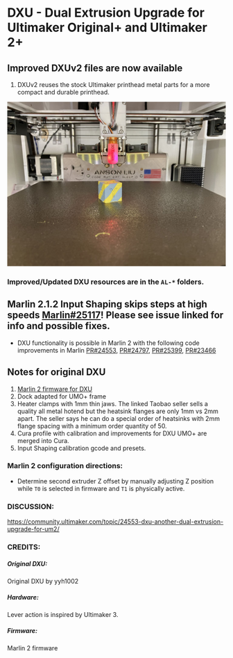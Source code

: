 # DXU - Dual Extrusion Upgrade for Ultimaker Original+ and Ultimaker 2+

## Improved DXUv2 files are now available

1. DXUv2 reuses the stock Ultimaker printhead metal parts for a more compact and durable printhead.

![DXU front](gallery/DXU-front.JPG)

### Improved/Updated DXU resources are in the `AL-*` folders. 

## Marlin 2.1.2 Input Shaping skips steps at high speeds  [Marlin#25117](https://github.com/MarlinFirmware/Marlin/issues/25117)! Please see issue linked for info and possible fixes. 

- DXU functionality is possible in Marlin 2 with the following code improvements in Marlin [PR#24553](https://github.com/MarlinFirmware/Marlin/pull/24553), [PR#24797](https://github.com/MarlinFirmware/Marlin/pull/24797), [PR#25399](https://github.com/MarlinFirmware/Marlin/pull/25399), [PR#23466](https://github.com/MarlinFirmware/Marlin/pull/23466)

## Notes for original DXU

1. [Marlin 2 firmware for DXU](https://github.com/ansonl/Marlin-DXU)
2. Dock adapted for UMO+ frame
3. Heater clamps with 1mm thin jaws. The linked Taobao seller sells a quality all metal hotend but the heatsink flanges are only 1mm vs 2mm apart. The seller says he can do a special order of heatsinks with 2mm flange spacing with a minimum order quantity of 50. 
4. Cura profile with calibration and improvements for DXU UMO+ are merged into Cura. 
5. Input Shaping calibration gcode and presets. 

### Marlin 2 configuration directions:


  - Determine second extruder Z offset by manually adjusting Z position while `T0` is selected in firmware and `T1` is physically active.

### DISCUSSION:
https://community.ultimaker.com/topic/24553-dxu-another-dual-extrusion-upgrade-for-um2/

### CREDITS:

##### Original DXU:  
Original DXU by yyh1002
##### Hardware:  
Lever action is inspired by Ultimaker 3.   
##### Firmware:   
Marlin 2 firmware
